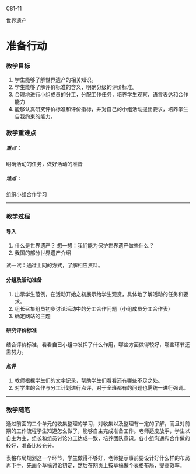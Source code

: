 C81-11

世界遗产

# 准备行动

### 教学目标

1. 学生能够了解世界遗产的相关知识。
2. 学生能够了解评价标准的含义，明确分级的评价标准。
3. 合理地进行小组成员的分工，分配工作任务，培养学生观察、语言表达和合作能力
4. 能够认真研究评价标准和评价指标，并对自己的小组活动提出要求，培养学生自我约束的能力。

### 教学重难点

##### 重点：

明确活动的任务，做好活动的准备
##### 难点：
组织小组合作学习

------

### 教学过程

#### 导入

1. 什么是世界遗产？
	想一想：我们能为保护世界遗产做些什么？
2. 我国的部分世界遗产介绍
	

试一试：通过上网的方式，了解相应资料。

#### 分组及活动准备
1. 出示学生范例，在活动开始之初展示给学生观赏，具体地了解活动的任务和要求。
2. 组长召集组员初步讨论活动中的分工合作问题（小组成员分工合作表）
3. 确定网站的主题

#### 研究评价标准
结合评价标准，看看自已小组中发挥了什么作用，哪些方面做得较好，哪些环节还需努力。

#### 点评
1. 教师根据学生们的文字记录，帮助学生们看看还有哪些不足之处。
2. 对学生的合作与分工计划进行点评，对于全班都有的问题也需统一进行强调。

------


### 教学随笔

通过前面的二个单元的收集整理的学习，对收集以及整理有一定的了解，而且对前期的工作流程学生知道怎么做了，能够自主完成准备工作。老师适度放手，学生以自主为主，组长和组员讨论分工达成一致，培养团队意识。各小组沟通和合作做的较好，准备比较充分。

表格布局规划这一个环节，学生做得不够好，老师提示事前要设计好什么样的布局再下手，先画个草稿讨论初定，然后在网页上按草稿做个表格布局，提高效率。
